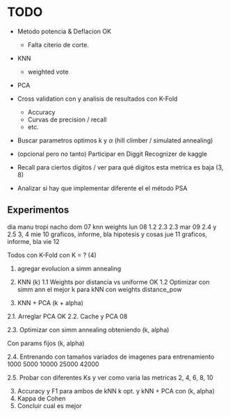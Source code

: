 # TODO

- Metodo potencia & Deflacion OK
  - Falta citerio de corte.
- KNN
  - weighted vote
- PCA
- Cross validation con y analisis de resultados con K-Fold
  - Accuracy
  - Curvas de precision / recall
  - etc.

- Buscar parametros optimos k y $\alpha$ (hill climber / simulated annealing)
- (opcional pero no tanto) Participar en Diggit Recognizer de kaggle

- Recall para ciertos digitos / ver para qué digitos esta metrica es baja (3, 8)
- Analizar si hay que implementar diferente el el método PSA

## Experimentos

dia         manu              tropi           nacho
dom 07      knn weights
lun 08      1.2               2.3             2.3
mar 09                2.4 y 2.5       3, 4
mie 10      graficos, informe, bla  hipotesis y cosas
jue 11      graficos, informe, bla
vie 12

Todos con K-Fold con K = ? (4)

1. agregar evolucion a simm annealing

2. KNN (k)
  1.1 Weights por distancia vs uniforme OK
  1.2 Optimizar con simm ann el mejor k para kNN con weights distance_pow

2. KNN + PCA (k + alpha)

  2.1. Arreglar PCA OK
  2.2. Cache y PCA  08

  2.3. Optimizar con simm annealing obteniendo (k, alpha)

  Con params fijos (k, alpha)
  
  2.4. Entrenando con tamaños variados de imagenes para entrenamiento
      1000 5000 10000 25000 42000

  2.5. Probar con diferentes Ks y ver como varia las metricas
      2, 4, 6, 8, 10

3. Accuracy y F1 para ambos de kNN k opt. y kNN + PCA con (k, alpha)
4. Kappa de Cohen
5. Concluir cual es mejor
